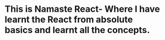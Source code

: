 # This is Namaste React- Where I have learnt the React from absolute basics and learnt all the concepts.
